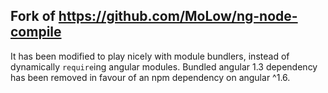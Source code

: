 ## Fork of https://github.com/MoLow/ng-node-compile  
It has been modified to play nicely with module bundlers, instead of dynamically ```require```ing angular modules. Bundled angular 1.3 dependency has been removed in favour of an npm dependency on angular ^1.6.